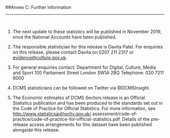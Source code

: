 ##Annex C: Further information
***

&nbsp;

1. The next update to these statistics will be published in November 2019, once the National Accounts have been published.    

2.	The responsible statistician for this release is Davita Patel. For enquiries on this release, please contact Davita on 0207 211 2317 or evidence@culture.gov.uk.

3. For general enquiries contact:
Department for Digital, Culture, Media and Sport
100 Parliament Street
London
SW1A 2BQ
	Telephone: 020 7211 6000

4. DCMS statisticians can be followed on Twitter via @DCMSInsight.

1. The Economic estimates of DCMS Sectors release is an Official Statistics publication and has been produced to the standards set out in the Code of Practice for Official Statistics. For more information, see http://www.statisticsauthority.gov.uk/ assessment/code-of-practice/code-of-practice-for-official-statistics.pdf.  Details of the pre-release access arrangements for this dataset have been published alongside this release.

&nbsp;
